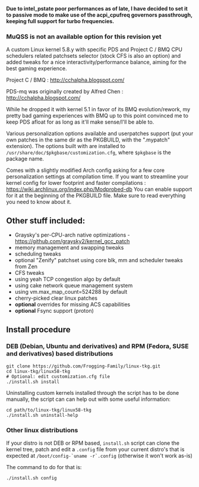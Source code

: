 **Due to intel_pstate poor performances as of late, I have decided to set it to passive mode to make use of the acpi_cpufreq governors passthrough, keeping full support for turbo frequencies.**

### MuQSS is not an available option for this revision yet

A custom Linux kernel 5.8.y with specific PDS and Project C / BMQ CPU schedulers related patchsets selector (stock CFS is also an option) and added tweaks for a nice interactivity/performance balance, aiming for the best gaming experience.

Project C / BMQ : http://cchalpha.blogspot.com/

PDS-mq was originally created by Alfred Chen : http://cchalpha.blogspot.com/

While he dropped it with kernel 5.1 in favor of its BMQ evolution/rework, my pretty bad gaming experiences with BMQ up to this point convinced me to keep PDS afloat for as long as it'll make sense/I'll be able to.

Various personalization options available and userpatches support (put your own patches in the same dir as the PKGBUILD, with the ".mypatch" extension). The options built with are installed to `/usr/share/doc/$pkgbase/customization.cfg`, where `$pkgbase` is the package name.

Comes with a slightly modified Arch config asking for a few core personalization settings at compilation time.
If you want to streamline your kernel config for lower footprint and faster compilations : https://wiki.archlinux.org/index.php/Modprobed-db
You can enable support for it at the beginning of the PKGBUILD file. Make sure to read everything you need to know about it.

## Other stuff included:
- Graysky's per-CPU-arch native optimizations - https://github.com/graysky2/kernel_gcc_patch
- memory management and swapping tweaks
- scheduling tweaks
- optional "Zenify" patchset using core blk, mm and scheduler tweaks from Zen
- CFS tweaks
- using yeah TCP congestion algo by default
- using cake network queue management system
- using vm.max_map_count=524288 by default
- cherry-picked clear linux patches
- **optional** overrides for missing ACS capabilities
- **optional** Fsync support (proton)

## Install procedure

### DEB (Debian, Ubuntu and derivatives) and RPM (Fedora, SUSE and derivatives) based distributions
```
git clone https://github.com/Frogging-Family/linux-tkg.git
cd linux-tkg/linux58-tkg
# Optional: edit customization.cfg file
./install.sh install
```
Uninstalling custom kernels installed through the script has to be done 
manually, the script can can help out with some useful information:
```
cd path/to/linux-tkg/linux58-tkg
./install.sh uninstall-help
```

### Other linux distributions
If your distro is not DEB or RPM based, `install.sh` script can clone the kernel tree, patch and edit a `.config` file from your current distro's 
that is expected at ``/boot/config-`uname -r`.config`` (otherwise it won't work as-is)

The command to do for that is:
```
./install.sh config
```
